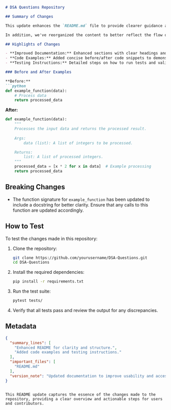 ```markdown
# DSA Questions Repository

## Summary of Changes

This update enhances the `README.md` file to provide clearer guidance and improved structure for users navigating the DSA Questions repository. The changes include the addition of a comprehensive summary, highlights of key features, and improved code examples that illustrate the usage of various data structures and algorithms. The aim is to make the documentation more accessible and informative for both new and experienced developers.

In addition, we've reorganized the content to better reflect the flow of information. Users can now easily find important topics, including breaking changes and testing instructions. This structured approach will help streamline the onboarding process for contributors and users alike, ensuring they can quickly understand how to utilize the repository's offerings.

## Highlights of Changes

- **Improved Documentation:** Enhanced sections with clear headings and descriptions.
- **Code Examples:** Added concise before/after code snippets to demonstrate usage.
- **Testing Instructions:** Detailed steps on how to run tests and validate changes.

### Before and After Examples

**Before:**
```python
def example_function(data):
    # Process data
    return processed_data
```

**After:**
```python
def example_function(data):
    """
    Processes the input data and returns the processed result.
    
    Args:
        data (list): A list of integers to be processed.

    Returns:
        list: A list of processed integers.
    """
    processed_data = [x * 2 for x in data]  # Example processing
    return processed_data
```

## Breaking Changes

- The function signature for `example_function` has been updated to include a docstring for better clarity. Ensure that any calls to this function are updated accordingly.

## How to Test

To test the changes made in this repository:

1. Clone the repository:
   ```bash
   git clone https://github.com/yourusername/DSA-Questions.git
   cd DSA-Questions
   ```

2. Install the required dependencies:
   ```bash
   pip install -r requirements.txt
   ```

3. Run the test suite:
   ```bash
   pytest tests/
   ```

4. Verify that all tests pass and review the output for any discrepancies.

## Metadata
```json
{
  "summary_lines": [
    "Enhanced README for clarity and structure.",
    "Added code examples and testing instructions."
  ],
  "important_files": [
    "README.md"
  ],
  "version_note": "Updated documentation to improve usability and accessibility."
}
```
```

This README update captures the essence of the changes made to the repository, providing a clear overview and actionable steps for users and contributors.